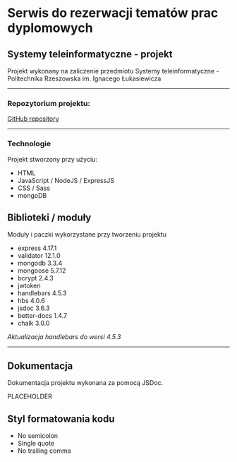 # Serwis do rezerwacji tematów prac dyplomowych
## Systemy teleinformatyczne - projekt

Projekt wykonany na zaliczenie przedmiotu Systemy teleinformatyczne - Politechnika Rzeszowska im. Ignacego Łukasiewicza

---

### Repozytorium projektu:

<a href="https://github.com/Vulpie/teleinformatyka">GitHub repository</a>

---

### Technologie
Projekt stworzony przy użyciu:
* HTML
* JavaScript / NodeJS / ExpressJS
* CSS / Sass
* mongoDB

## Biblioteki / moduły
Moduły i paczki wykorzystane przy tworzeniu projektu
* express 4.17.1
* validator 12.1.0
* mongodb 3.3.4
* mongoose 5.7.12
* bcrypt 2.4.3
* jwtoken
* handlebars 4.5.3
* hbs 4.0.6
* jsdoc 3.6.3
* better-docs 1.4.7
* chalk 3.0.0

_Aktualizacja handlebars do wersi 4.5.3_

---

## Dokumentacja 
Dokumentacja projektu wykonana za pomocą JSDoc.

PLACEHOLDER

## Styl formatowania kodu
* No semicolon
* Single quote
* No trailing comma
